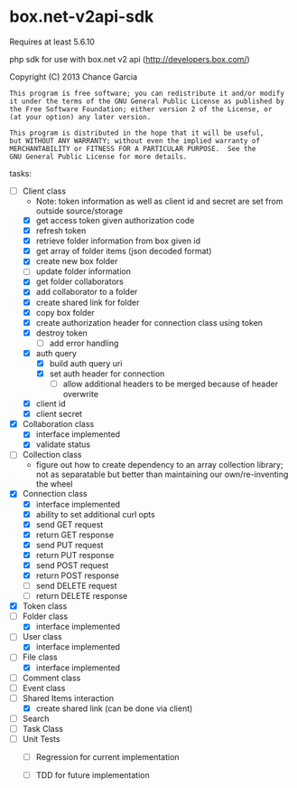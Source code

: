 box.net-v2api-sdk
=================

Requires at least 5.6.10

php sdk for use with box.net v2 api (http://developers.box.com/)

Copyright (C) 2013  Chance Garcia

    This program is free software; you can redistribute it and/or modify
    it under the terms of the GNU General Public License as published by
    the Free Software Foundation; either version 2 of the License, or
    (at your option) any later version.

    This program is distributed in the hope that it will be useful,
    but WITHOUT ANY WARRANTY; without even the implied warranty of
    MERCHANTABILITY or FITNESS FOR A PARTICULAR PURPOSE.  See the
    GNU General Public License for more details.

tasks:
- [ ] Client class
    - Note: token information as well as client id and secret are set from outside source/storage
    - [x] get access token given authorization code
    - [x] refresh token
    - [x] retrieve folder information from box given id
    - [x] get array of folder items (json decoded format)
    - [x] create new box folder
    - [ ] update folder information
    - [x] get folder collaborators
    - [x] add collaborator to a folder
    - [x] create shared link for folder
    - [x] copy box folder
    - [x] create authorization header for connection class using token
    - [x] destroy token
        - [ ] add error handling
    - [x] auth query
        - [x] build auth query uri
        - [x] set auth header for connection
            - [ ] allow additional headers to be merged because of header overwrite
    - [x] client id
    - [x] client secret
- [x] Collaboration class
    - [x] interface implemented
    - [x] validate status
- [ ] Collection class
    - figure out how to create dependency to an array collection library; not as separatable but better than maintaining our own/re-inventing the wheel
- [x] Connection class
    - [x] interface implemented
    - [x] ability to set additional curl opts
    - [x] send GET request
    - [x] return GET response
    - [x] send PUT request
    - [x] return PUT response
    - [x] send POST request
    - [x] return POST response
    - [ ] send DELETE request
    - [ ] return DELETE response
- [x] Token class
- [ ] Folder class
    - [x] interface implemented
- [ ] User class
    - [x] interface implemented
- [ ]  File class
    - [x] interface implemented
- [ ]  Comment class
- [ ]  Event class
- [ ]  Shared Items interaction
    - [x] create shared link (can be done via client)
- [ ]  Search
- [ ]  Task Class
- [ ] Unit Tests
    - [ ] Regression for current implementation
    - [ ] TDD for future implementation

